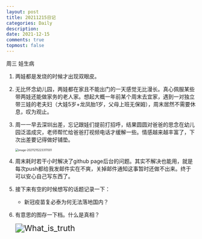 ```yaml
---
layout: post
title: 20211215日记
categories: Daily
description: 
date: 2021-12-15
comments: true
topmost: false
---
```


周三 娃生病

1. 两娃都是发烧的时候才出现双眼皮。

1. 无比怀念幼儿园，两娃都在家且不能出门的一天感觉无比漫长。真心佩服某些带两娃还能做家务的老人家。想起大概一年前某个周末去宜家，遇到一对独立带三娃的老夫妇（大娃5岁+龙凤胎1岁，父母上班无保姆），周末居然不需要休息，叹为观止。

1. 周一一早去深圳出差，忘记跟娃们提前打招呼，结果圆圆对爸爸的思念在幼儿园泛滥成灾，老师帮忙给爸爸打视频电话才缓解一些。情感越来越丰富了，下次出差要记得做好铺垫。

   <img src="https://cdn.jsdelivr.net/gh/bong860313/MyImage/202112152233338.png" alt="image-20211215223317001" style="zoom:50%;" />

2. 周末耗时若干小时解决了github page后台的问题。其实不解决也能用，就是每次push都给我发邮件实在不爽，关掉邮件通知这事暂时还做不出来。终于可以安心自己写东西了。

3. 接下来有空的时候想写的话题记录一下：

   - 新冠疫苗复必泰为何无法落地国内？
   
3. 有意思的图存一下档。什么是真相？

   <img src="https://cdn.jsdelivr.net/gh/bong860313/MyImage/202112152242995.png" alt="What_is_truth" style="zoom:150%;" />
